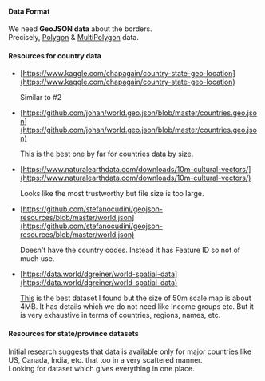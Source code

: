 #### Data Format

We need **GeoJSON data** about the borders.  
Precisely, [Polygon](https://tools.ietf.org/html/rfc7946#section-3.1.6) & [MultiPolygon](https://tools.ietf.org/html/rfc7946#appendix-A.4) data.

#### Resources for country data

- [https://www.kaggle.com/chapagain/country-state-geo-location](https://www.kaggle.com/chapagain/country-state-geo-location)  

  Similar to #2

- [https://github.com/johan/world.geo.json/blob/master/countries.geo.json](https://github.com/johan/world.geo.json/blob/master/countries.geo.json)  

  This is the best one by far for countries data by size.

- [https://www.naturalearthdata.com/downloads/10m-cultural-vectors/](https://www.naturalearthdata.com/downloads/10m-cultural-vectors/)  

  Looks like the most trustworthy but file size is too large.

- [https://github.com/stefanocudini/geojson-resources/blob/master/world.json](https://github.com/stefanocudini/geojson-resources/blob/master/world.json)  

  Doesn't have the country codes. Instead it has Feature ID so not of much use.

- [https://data.world/dgreiner/world-spatial-data](https://data.world/dgreiner/world-spatial-data)

  [This](https://data.world/dgreiner/world-spatial-data/file/ne_50m_admin_0_countries.geojson) is the best dataset I found but the size of 50m scale map is about 4MB. It has details which we do not need like Income groups etc. But it is very exhaustive in terms of countries, regions, names, etc.
  
#### Resources for state/province datasets

 Initial research suggests that data is available only for major countries like US, Canada, India, etc. that too in a very scattered manner.  
 Looking for dataset which gives everything in one place.
